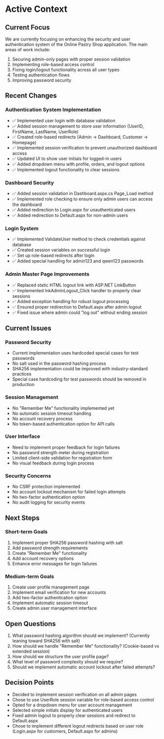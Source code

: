 # Active Context

## Current Focus
We are currently focusing on enhancing the security and user authentication system of the Online Pastry Shop application. The main areas of work include:

1. Securing admin-only pages with proper session validation
2. Implementing role-based access control
3. Fixing login/logout functionality across all user types
4. Testing authentication flows
5. Improving password security

## Recent Changes

### Authentication System Implementation
- ✅ Implemented user login with database validation
- ✅ Added session management to store user information (UserID, FirstName, LastName, UserRole)
- ✅ Created role-based redirects (Admin → Dashboard, Customer → Homepage)
- ✅ Implemented session verification to prevent unauthorized dashboard access
- ✅ Updated UI to show user initials for logged-in users
- ✅ Added dropdown menu with profile, orders, and logout options
- ✅ Implemented logout functionality to clear sessions

### Dashboard Security
- ✅ Added session validation in Dashboard.aspx.cs Page_Load method
- ✅ Implemented role checking to ensure only admin users can access the dashboard
- ✅ Added redirection to Login.aspx for unauthenticated users
- ✅ Added redirection to Default.aspx for non-admin users

### Login System
- ✅ Implemented ValidateUser method to check credentials against database
- ✅ Created session variables on successful login
- ✅ Set up role-based redirects after login
- ✅ Added special handling for admin123 and qwen123 passwords

### Admin Master Page Improvements
- ✅ Replaced static HTML logout link with ASP.NET LinkButton
- ✅ Implemented lnkAdminLogout_Click handler to properly clear sessions
- ✅ Added exception handling for robust logout processing
- ✅ Ensured proper redirection to Default.aspx after admin logout
- ✅ Fixed issue where admin could "log out" without ending session

## Current Issues

### Password Security
- Current implementation uses hardcoded special cases for test passwords
- No salt used in the password hashing process
- SHA256 implementation could be improved with industry-standard practices
- Special case hardcoding for test passwords should be removed in production

### Session Management
- No "Remember Me" functionality implemented yet
- No automatic session timeout handling
- No account recovery process
- No token-based authentication option for API calls

### User Interface
- Need to implement proper feedback for login failures
- No password strength meter during registration
- Limited client-side validation for registration form
- No visual feedback during login process

### Security Concerns
- No CSRF protection implemented
- No account lockout mechanism for failed login attempts
- No two-factor authentication option
- No audit logging for security events

## Next Steps

### Short-term Goals
1. Implement proper SHA256 password hashing with salt
2. Add password strength requirements
3. Create "Remember Me" functionality
4. Add account recovery options
5. Enhance error messages for login failures

### Medium-term Goals
1. Create user profile management page
2. Implement email verification for new accounts
3. Add two-factor authentication option
4. Implement automatic session timeout
5. Create admin user management interface

## Open Questions
1. What password hashing algorithm should we implement? (Currently leaning toward SHA256 with salt)
2. How should we handle "Remember Me" functionality? (Cookie-based vs extended session)
3. How should we structure the user profile page?
4. What level of password complexity should we require?
5. Should we implement automatic account lockout after failed attempts?

## Decision Points
- Decided to implement session verification on all admin pages
- Chose to use UserRole session variable for role-based access control
- Opted for a dropdown menu for user account management
- Selected simple initials display for authenticated users
- Fixed admin logout to properly clear sessions and redirect to Default.aspx
- Chose to implement different logout redirects based on user role (Login.aspx for customers, Default.aspx for admins)